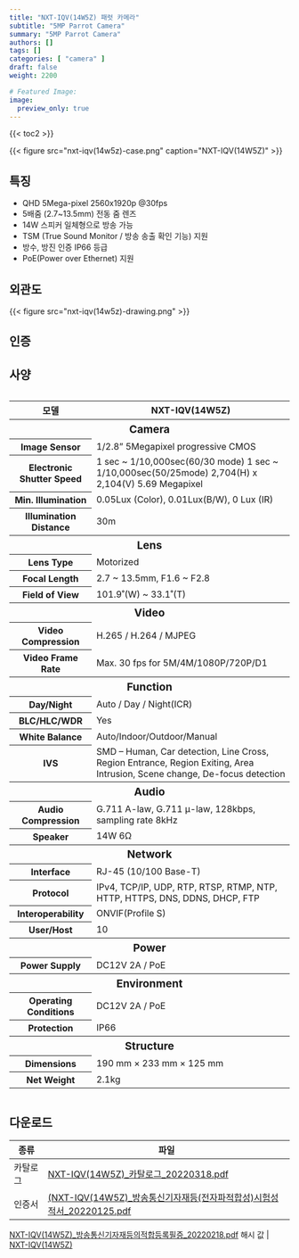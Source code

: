 ```yaml
---
title: "NXT-IQV(14W5Z) 패럿 카메라"
subtitle: "5MP Parrot Camera"
summary: "5MP Parrot Camera"
authors: []
tags: []
categories: [ "camera" ]
draft: false
weight: 2200

# Featured Image:
image:
  preview_only: true
---
```


{{< toc2 >}}

<div class="container">
<div class="row justify-content-center align-items-center">
<div class="col-sm-6">

{{< figure src="nxt-iqv(14w5z)-case.png" caption="NXT-IQV(14W5Z)" >}}

</div>
</div>
</div>

<div class="container">
<div class="row justify-content-center">
<div class="col-sm-6 pl-0">

## 특징

- QHD 5Mega-pixel 2560x1920p @30fps
- 5배줌 (2.7~13.5mm) 전동 줌 렌즈
- 14W 스피커 일체형으로 방송 가능
- TSM (True Sound Monitor / 방송 송출 확인 기능) 지원
- 방수, 방진 인증 IP66 등급
- PoE(Power over Ethernet) 지원

</div>
<div class="col-sm-6 pl-0">

## 외관도

{{< figure src="nxt-iqv(14w5z)-drawing.png" >}}

</div>
</div>
</div>

## 인증

<div class="container">
<div class="row align-items-top">

</div>
</div>

## 사양

<div style="overflow-x: auto">
<table class="spec">
<thead>
<tr>
<th>모델</th>
<th>NXT-IQV(14W5Z)</th>
</tr>
</thead>
<tbody>

<tr><th colspan="2" style="font-size: larger; font-weight: bolder">Camera</th></tr>
<tr><th>Image Sensor</th><td>1/2.8” 5Megapixel progressive CMOS</td></tr>
<tr><th>Electronic Shutter Speed</th><td>1 sec ~ 1/10,000sec(60/30 mode) 1 sec ~ 1/10,000sec(50/25mode) 2,704(H) x 2,104(V) 5.69 Megapixel</td></tr>
<tr><th>Min. Illumination</th><td>0.05Lux (Color), 0.01Lux(B/W), 0 Lux (IR)</td></tr>
<tr><th>Illumination Distance</th><td>30m</td></tr>
<tr><th colspan="2" style="font-size: larger; font-weight: bolder">Lens</th></tr>
<tr><th>Lens Type</th><td>Motorized</td></tr>
<tr><th>Focal Length</th><td>2.7 ~ 13.5mm, F1.6 ~ F2.8</td></tr>
<tr><th>Field of View</th><td>101.9˚(W) ~ 33.1˚(T)</td></tr>
<tr><th colspan="2" style="font-size: larger; font-weight: bolder">Video</th></tr>
<tr><th>Video Compression</th><td>H.265 / H.264 / MJPEG</td></tr>
<tr><th>Video Frame Rate</th><td>Max. 30 fps for 5M/4M/1080P/720P/D1</td></tr>
<tr><th colspan="2" style="font-size: larger; font-weight: bolder">Function</th></tr>
<tr><th>Day/Night</td><td>Auto / Day / Night(ICR)</td></tr>
<tr><th>BLC/HLC/WDR</td><td>Yes</td></tr>
<tr><th>White Balance</td><td>Auto/Indoor/Outdoor/Manual</td></tr>
<tr><th>IVS</td><td>SMD – Human, Car detection, Line Cross, Region Entrance, Region Exiting, Area Intrusion, Scene change, De-focus detection</td></tr>
<tr><th colspan="2" style="font-size: larger; font-weight: bolder">Audio</th></tr>
<tr><th>Audio Compression</th><td>G.711 A-law, G.711 μ-law, 128kbps, sampling rate 8kHz</td></tr>
<tr><th>Speaker</th><td>14W 6Ω</td></tr>
<tr><th colspan="2" style="font-size: larger; font-weight: bolder">Network</th></tr>
<tr><th>Interface</th><td>RJ-45 (10/100 Base-T)</td></tr>
<tr><th>Protocol</th><td>IPv4, TCP/IP, UDP, RTP, RTSP, RTMP, NTP, HTTP, HTTPS, DNS, DDNS, DHCP, FTP</td></tr>
<tr><th>Interoperability</th><td>ONVIF(Profile S)</td></tr>
<tr><th>User/Host</th><td>10</td></tr>
<tr><th colspan="2" style="font-size: larger; font-weight: bolder">Power</th></tr>
<tr><th>Power Supply</th><td>DC12V 2A / PoE</td></tr>
<tr><th colspan="2" style="font-size: larger; font-weight: bolder">Environment</th></tr>
<tr><th>Operating Conditions</th><td>DC12V 2A / PoE</td></tr>
<tr><th>Protection</th><td>IP66</td></tr>
<tr><th colspan="2" style="font-size: larger; font-weight: bolder">Structure</th></tr>
<tr><th>Dimensions</th><td>190 mm × 233 mm × 125 mm</td></tr>
<tr><th>Net Weight</th><td>2.1kg</td></tr>
</tbody>
</table>
</div>

## 다운로드

종류 | 파일
---- | ----
카탈로그 | [NXT-IQV(14W5Z)_카탈로그_20220318.pdf](NXT-IQV(14W5Z)_카탈로그_20220318.pdf)
인증서 | [(NXT-IQV(14W5Z)_방송통신기자재등(전자파적합성)시험성적서_20220125.pdf](NXT-IQV(14W5Z)_방송통신기자재등(전자파적합성)시험성적서_20220125.pdf)<br>
[NXT-IQV(14W5Z)_방송통신기자재등의적합등록필증_20220218.pdf](NXT-IQV(14W5Z)_방송통신기자재등의적합등록필증_20220218.pdf)
해시 값 | [NXT-IQV(14W5Z)](nxt-iqv(14w5z)-tta.txt)